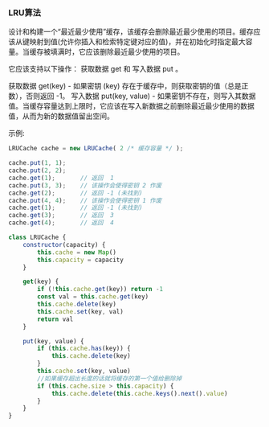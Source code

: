 ### LRU算法

设计和构建一个“最近最少使用”缓存，该缓存会删除最近最少使用的项目。缓存应该从键映射到值(允许你插入和检索特定键对应的值)，并在初始化时指定最大容量。当缓存被填满时，它应该删除最近最少使用的项目。

它应该支持以下操作： 获取数据 get 和 写入数据 put 。

获取数据 get(key) - 如果密钥 (key) 存在于缓存中，则获取密钥的值（总是正数），否则返回 -1。
写入数据 put(key, value) - 如果密钥不存在，则写入其数据值。当缓存容量达到上限时，它应该在写入新数据之前删除最近最少使用的数据值，从而为新的数据值留出空间。

示例:

```javascript
LRUCache cache = new LRUCache( 2 /* 缓存容量 */ );

cache.put(1, 1);
cache.put(2, 2);
cache.get(1);       // 返回  1
cache.put(3, 3);    // 该操作会使得密钥 2 作废
cache.get(2);       // 返回 -1 (未找到)
cache.put(4, 4);    // 该操作会使得密钥 1 作废
cache.get(1);       // 返回 -1 (未找到)
cache.get(3);       // 返回  3
cache.get(4);       // 返回  4
```

```javascript
class LRUCache {
    constructor(capacity) {
        this.cache = new Map()
        this.capacity = capacity
    }

    get(key) {
        if (!this.cache.get(key)) return -1
        const val = this.cache.get(key)
        this.cache.delete(key)
        this.cache.set(key, val)
        return val
    }

    put(key, value) {
        if (this.cache.has(key)) {
            this.cache.delete(key)
        }
        this.cache.set(key, value)
        //如果缓存超出长度的话就将缓存的第一个值给删除掉
        if (this.cache.size > this.capacity) {
            this.cache.delete(this.cache.keys().next().value)
        }
    }
}
```

